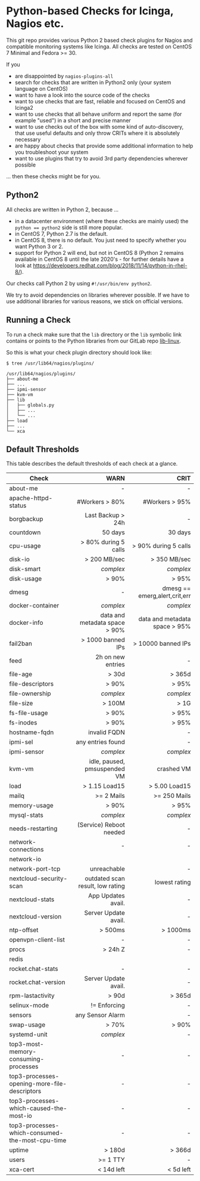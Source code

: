 # Python-based Checks for Icinga, Nagios etc.

This git repo provides various Python 2 based check plugins for Nagios and compatible monitoring systems like Icinga. All checks are tested on CentOS 7 Minimal and Fedora >= 30.

If you

* are disappointed by `nagios-plugins-all`
* search for checks that are written in Python2 only (your system language on CentOS)
* want to have a look into the source code of the checks
* want to use checks that are fast, reliable and focused on CentOS and Icinga2
* want to use checks that all behave uniform and report the same (for example "used") in a short and precise manner
* want to use checks out of the box with some kind of auto-discovery, that use useful defaults and only throw CRITs where it is absolutely necessary
* are happy about checks that provide some additional information to help you troubleshoot your system
* want to use plugins that try to avoid 3rd party dependencies wherever possible

... then these checks might be for you.


## Python2

All checks are written in Python 2, because ...

* in a datacenter environment (where these checks are mainly used) the `python == python2` side is still more popular.
* in CentOS 7, Python 2.7 is the default.
* in CentOS 8, there is no default. You just need to specify whether you want Python 3 or 2.
* support for Python 2 will end, but not in CentOS 8 (Python 2 remains available in CentOS 8 until the late 2020's - for further details have a look at https://developers.redhat.com/blog/2018/11/14/python-in-rhel-8/).

Our checks call Python 2 by using `#!/usr/bin/env python2`.

We try to avoid dependencies on libraries wherever possible. If we have to use additional libraries for various reasons, we stick on official versions.


## Running a Check

To run a check make sure that the `lib` directory or the `lib` symbolic link contains or points to the Python libraries from our GitLab repo [lib-linux](https://git.linuxfabrik.ch/linuxfabrik-icinga-plugins/lib-linux).

So this is what your check plugin directory should look like:

```
$ tree /usr/lib64/nagios/plugins/

/usr/lib64/nagios/plugins/
├── about-me
├── ...
├── ipmi-sensor
├── kvm-vm
├── lib
│   ├── globals.py
│   ├── ...
│   └── ...
├── load
├── ...
└── xca
```


## Default Thresholds

This table describes the default thresholds of each check at a glance.

Check                                            | WARN  | CRIT  
------------------------------------------------ | -----:| -----:
about-me                                         | -     | -
apache-httpd-status                     | #Workers > 80% | #Workers > 95%
borgbackup                           | Last Backup > 24h | -
countdown                                      | 50 days | 30 days
cpu-usage                         | > 80% during 5 calls | > 90% during 5 calls
disk-io                                   | > 200 MB/sec | > 350 MB/sec
disk-smart                                   | _complex_ | _complex_
disk-usage                                       | > 90% | > 95%
dmesg                                            | -     | dmesg == emerg,alert,crit,err  
docker-container                             | _complex_ | _complex_
docker-info              | data and metadata space > 90% | data and metadata space > 95% 
fail2ban                             | > 1000 banned IPs | > 10000 banned IPs
feed                                 | 2h on new entries | -
file-age                                         | > 30d | > 365d
file-descriptors                                 | > 90% | > 95%
file-ownership                               | _complex_ | _complex_
file-size                                       | > 100M | > 1G
fs-file-usage                                    | > 90% | > 95%
fs-inodes                                        | > 90% | > 95%
hostname-fqdn                             | invalid FQDN | -
ipmi-sel                             | any entries found | -
ipmi-sensor                                  | _complex_ | _complex_
kvm-vm                    | idle, paused, pmsuspended VM | crashed VM
load                                     | > 1.15 Load15 | > 5.00 Load15
mailq                                       | >= 2 Mails | >= 250 Mails
memory-usage                                     | > 90% | > 95%
mysql-stats                                  | _complex_ | _complex_
needs-restarting               | (Service) Reboot needed | -
network-connections                              | -     | -
network-io                                       |       |       
network-port-tcp                           | unreachable | -
nextcloud-security-scan | outdated scan result, low rating | lowest rating
nextcloud-stats                     | App Updates avail. | -
nextcloud-version                 | Server Update avail. | -
ntp-offset                                     | > 500ms | > 1000ms
openvpn-client-list                              | -     | -
procs                                          | > 24h Z | -  
redis                                            |       |       
rocket.chat-stats                                | -     | -
rocket.chat-version               | Server Update avail. | -
rpm-lastactivity                                 | > 90d | > 365d
selinux-mode                              | != Enforcing | -
sensors                               | any Sensor Alarm | -
swap-usage                                      | > 70%  | > 90%
systemd-unit                                 | _complex_ | -
top3-most-memory-consuming-processes             | -     | -
top3-processes-opening-more-file-descriptors     | -     | -
top3-processes-which-caused-the-most-io          | -     | -
top3-processes-which-consumed-the-most-cpu-time  | -     | -
uptime                                          | > 180d | > 366d
users                                         | >= 1 TTY | -
xca-cert                                    | < 14d left | < 5d left
